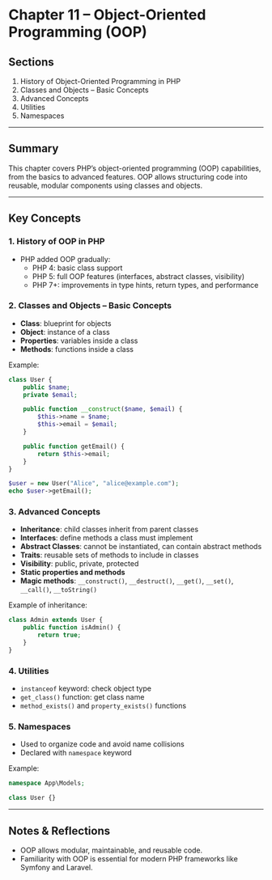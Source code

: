 # Chapter 11 – Object-Oriented Programming (OOP)

## Sections
1. History of Object-Oriented Programming in PHP  
2. Classes and Objects – Basic Concepts  
3. Advanced Concepts  
4. Utilities  
5. Namespaces  

---

## Summary
This chapter covers PHP’s object-oriented programming (OOP) capabilities, from the basics to advanced features. OOP allows structuring code into reusable, modular components using classes and objects.

---

## Key Concepts

### 1. History of OOP in PHP
- PHP added OOP gradually:
  - PHP 4: basic class support
  - PHP 5: full OOP features (interfaces, abstract classes, visibility)
  - PHP 7+: improvements in type hints, return types, and performance

### 2. Classes and Objects – Basic Concepts
- **Class**: blueprint for objects
- **Object**: instance of a class
- **Properties**: variables inside a class
- **Methods**: functions inside a class

Example:
```php
class User {
    public $name;
    private $email;

    public function __construct($name, $email) {
        $this->name = $name;
        $this->email = $email;
    }

    public function getEmail() {
        return $this->email;
    }
}

$user = new User("Alice", "alice@example.com");
echo $user->getEmail();
```

### 3. Advanced Concepts

* **Inheritance**: child classes inherit from parent classes
* **Interfaces**: define methods a class must implement
* **Abstract Classes**: cannot be instantiated, can contain abstract methods
* **Traits**: reusable sets of methods to include in classes
* **Visibility**: public, private, protected
* **Static properties and methods**
* **Magic methods**: `__construct()`, `__destruct()`, `__get()`, `__set()`, `__call()`, `__toString()`

Example of inheritance:

```php
class Admin extends User {
    public function isAdmin() {
        return true;
    }
}
```

### 4. Utilities

* `instanceof` keyword: check object type
* `get_class()` function: get class name
* `method_exists()` and `property_exists()` functions

### 5. Namespaces

* Used to organize code and avoid name collisions
* Declared with `namespace` keyword

Example:

```php
namespace App\Models;

class User {}
```

---

## Notes & Reflections

* OOP allows modular, maintainable, and reusable code.
* Familiarity with OOP is essential for modern PHP frameworks like Symfony and Laravel.